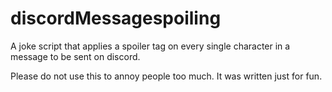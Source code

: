 # discordMessagespoiling
A joke script that applies a spoiler tag on every single character in a message to be sent on discord.

Please do not use this to annoy people too much. It was written just for fun.
